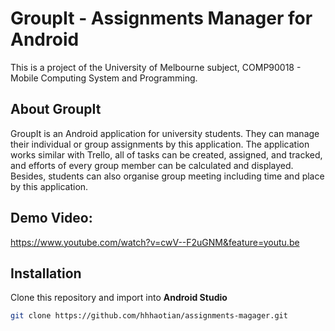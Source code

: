 # 
# GroupIt - Assignments Manager for Android

This is a project of the University of Melbourne subject, COMP90018 - Mobile Computing System and Programming.


## About GroupIt

GroupIt is an Android application for university students. They can manage their individual or group assignments by this application. The application works similar with Trello, all of tasks can be created, assigned, and tracked, and efforts of every group member can be calculated and displayed. Besides, students can also organise group meeting including time and place by this application. 

## Demo Video:
https://www.youtube.com/watch?v=cwV--F2uGNM&feature=youtu.be

## Installation
Clone this repository and import into **Android Studio**
```bash
git clone https://github.com/hhhaotian/assignments-magager.git
```
